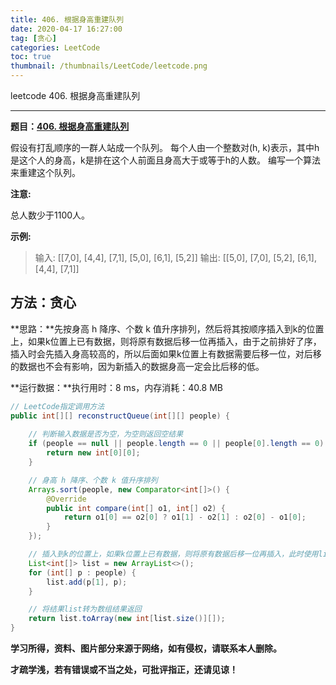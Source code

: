 ```yaml
---
title: 406. 根据身高重建队列
date: 2020-04-17 16:27:00
tag: [贪心]
categories: LeetCode
toc: true
thumbnail: /thumbnails/LeetCode/leetcode.png
---
```


leetcode 406. 根据身高重建队列

<!--more-->

---

**题目：[406. 根据身高重建队列](https://leetcode-cn.com/problems/queue-reconstruction-by-height/)**

假设有打乱顺序的一群人站成一个队列。 每个人由一个整数对(h, k)表示，其中h是这个人的身高，k是排在这个人前面且身高大于或等于h的人数。 编写一个算法来重建这个队列。

**注意:**

总人数少于1100人。

**示例:**

> 输入: [[7,0], [4,4], [7,1], [5,0], [6,1], [5,2]]
> 输出: [[5,0], [7,0], [5,2], [6,1], [4,4], [7,1]]

## 方法：贪心

**思路：**先按身高 h 降序、个数 k 值升序排列，然后将其按顺序插入到k的位置上，如果k位置上已有数据，则将原有数据后移一位再插入，由于之前排好了序，插入时会先插入身高较高的，所以后面如果k位置上有数据需要后移一位，对后移的数据也不会有影响，因为新插入的数据身高一定会比后移的低。

**运行数据：**执行用时：8 ms，内存消耗：40.8 MB

```java
// LeetCode指定调用方法
public int[][] reconstructQueue(int[][] people) {
		
    // 判断输入数据是否为空，为空则返回空结果
    if (people == null || people.length == 0 || people[0].length == 0) {
        return new int[0][0];
    }

    // 身高 h 降序、个数 k 值升序排列
    Arrays.sort(people, new Comparator<int[]>() {
        @Override
        public int compare(int[] o1, int[] o2) {
            return o1[0] == o2[0] ? o1[1] - o2[1] : o2[0] - o1[0];
        }
    });

    // 插入到k的位置上，如果k位置上已有数据，则将原有数据后移一位再插入，此时使用list，它会自动后移数据
    List<int[]> list = new ArrayList<>();
    for (int[] p : people) {
        list.add(p[1], p);
    }

    // 将结果list转为数组结果返回
    return list.toArray(new int[list.size()][]);
}
```

**学习所得，资料、图片部分来源于网络，如有侵权，请联系本人删除。**

**才疏学浅，若有错误或不当之处，可批评指正，还请见谅！**